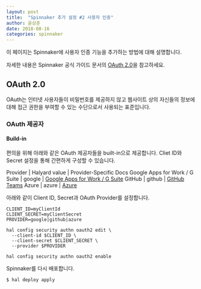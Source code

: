 ```yaml
---
layout: post
title:  "Spinnaker 추가 설정 #2 사용자 인증"
author: 윤상준
date: 2018-08-16
categories: spinnaker
---
```


이 페이지는 Spinnaker에 사용자 인증 기능을 추가하는 방법에 대해 설명합니다.

자세한 내용은 Spinnaker 공식 가이드 문서의 [OAuth 2.0](https://www.spinnaker.io/setup/security/authentication/oauth/)을 참고하세요.

## OAuth 2.0

OAuth는 인터넷 사용자들이 비밀번호를 제공하지 않고 웹사이트 상의 자신들의 정보에 대해 접근 권한을 부여할 수 있는 수단으로서 사용되는 표준입니다.

### OAuth 제공자

#### Build-in

편의을 위해 아래와 같은 OAuth 제공자들을 built-in으로 제공합니다. Cliet ID와 Secret 설정을 통해 간편하게 구성할 수 있습니다.

Provider | Halyard value | Provider-Specific Docs
Google Apps for Work / G Suite |	google | [Google Apps for Work / G Suite](https://www.spinnaker.io/setup/security/authentication/oauth/providers/google/)
GitHub | github	| [GitHub Teams](https://help.github.com/articles/authorizing-oauth-apps/)
Azure	| azure	| [Azure](https://docs.microsoft.com/en-us/azure/active-directory/develop/active-directory-protocols-oauth-code)

아래와 같이 Client ID, Secret과 OAuth Provider를 설정합니다.

```
CLIENT_ID=myClientId
CLIENT_SECRET=myClientSecret
PROVIDER=google|github|azure

hal config security authn oauth2 edit \
  --client-id $CLIENT_ID \
  --client-secret $CLIENT_SECRET \
  --provider $PROVIDER

hal config security authn oauth2 enable
```

Spinnaker를 다시 배포합니다.

```
$ hal deploy apply
```
